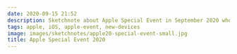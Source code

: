 ```yaml
---
date: 2020-09-15 21:52
description: Sketchnote about Apple Special Event in September 2020 where Apple presented new devices like watch S6, SE and iPad Air, iPad 8th gen and some services
tags: apple, iOS, apple-event, new-devices
image: images/sketchnotes/apple20-special-event-small.jpg
title: Apple Special Event 2020
---
```

